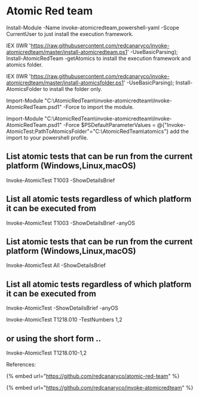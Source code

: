 # Atomic Red team

Install-Module -Name invoke-atomicredteam,powershell-yaml -Scope CurrentUser to just install the execution framework.

IEX (IWR 'https://raw.githubusercontent.com/redcanaryco/invoke-atomicredteam/master/install-atomicredteam.ps1' -UseBasicParsing); Install-AtomicRedTeam -getAtomics to install the execution framework and atomics folder.&#x20;

IEX (IWR 'https://raw.githubusercontent.com/redcanaryco/invoke-atomicredteam/master/install-atomicsfolder.ps1' -UseBasicParsing); Install-AtomicsFolder to install the folder only.&#x20;

Import-Module "C:\AtomicRedTeam\invoke-atomicredteam\Invoke-AtomicRedTeam.psd1" -Force to import the module.

Import-Module "C:\AtomicRedTeam\invoke-atomicredteam\Invoke-AtomicRedTeam.psd1" -Force $PSDefaultParameterValues = @{"Invoke-AtomicTest:PathToAtomicsFolder"="C:\AtomicRedTeam\atomics"} add the import to your powershell profile.&#x20;

## List atomic tests that can be run from the current platform (Windows,Linux,macOS)

Invoke-AtomicTest T1003 -ShowDetailsBrief

## List all atomic tests regardless of which platform it can be executed from

Invoke-AtomicTest T1003 -ShowDetailsBrief -anyOS

## List atomic tests that can be run from the current platform (Windows,Linux,macOS)

Invoke-AtomicTest All -ShowDetailsBrief

## List all atomic tests regardless of which platform it can be executed from

Invoke-AtomicTest -ShowDetailsBrief -anyOS

Invoke-AtomicTest T1218.010 -TestNumbers 1,2

## or using the short form ..

Invoke-AtomicTest T1218.010-1,2





References:

{% embed url="https://github.com/redcanaryco/atomic-red-team" %}

{% embed url="https://github.com/redcanaryco/invoke-atomicredteam" %}
